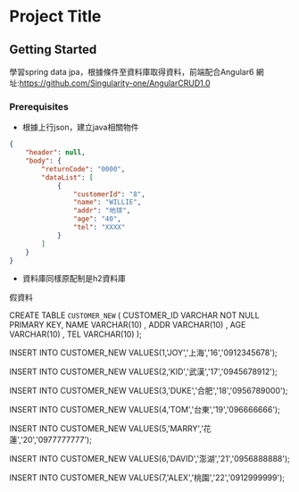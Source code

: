 # Project Title

## Getting Started

學習spring data jpa，根據條件至資料庫取得資料，前端配合Angular6
網址:https://github.com/Singularity-one/AngularCRUD1.0

### Prerequisites

* 根據上行json，建立java相關物件

```json
{
    "header": null,
    "body": {
        "returnCode": "0000",
        "dataList": [
            {
                "customerId": "8",
                "name": "WILLIE",
                "addr": "地球",
                "age": "40",
                "tel": "XXXX"
            }
        ]
    }
}
```

* 資料庫同樣原配制是h2資料庫

假資料

CREATE TABLE `CUSTOMER_NEW` (
  CUSTOMER_ID VARCHAR NOT NULL PRIMARY KEY,
  NAME VARCHAR(10) ,
  ADDR  VARCHAR(10) ,
  AGE VARCHAR(10) ,
  TEL VARCHAR(10)
);

INSERT INTO CUSTOMER_NEW VALUES(1,'JOY','上海','16','0912345678');

INSERT INTO CUSTOMER_NEW VALUES(2,'KID','武漢','17','0945678912');

INSERT INTO CUSTOMER_NEW VALUES(3,'DUKE','合肥','18','0956789000');

INSERT INTO CUSTOMER_NEW VALUES(4,'TOM','台東','19','096666666');

INSERT INTO CUSTOMER_NEW VALUES(5,'MARRY','花蓮','20','0977777777');

INSERT INTO CUSTOMER_NEW VALUES(6,'DAVID','澎湖','21','0956888888');

INSERT INTO CUSTOMER_NEW VALUES(7,'ALEX','桃園','22','0912999999');

